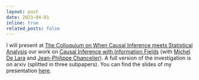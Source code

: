 ```yaml
---
layout: post
date: 2023-04-01
inline: true
related_posts: false
---
```

I will present at <a href="https://quarter-on-causality.github.io/analysis/">The Colloquium on When Causal Inference meets Statistical Analysis</a>  our work on   <a href = "assets/pdf/IDM.pdf" target = "_self">Causal Inference with Information Fields</a> (with 
<a href="http://cermics.enpc.fr/~delara/">Michel De Lara</a> and <a href="https://cermics.enpc.fr/~jpc/">Jean-Philippe Chancelier</a>). A full version of the investigation is on arxiv (splitted in three subpapers). You can find the slides of my presentation  <a href = "assets/pdf/IDM_slide.pdf" target = "_self">here</a>.